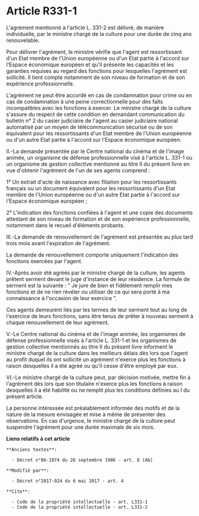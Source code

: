 # Article R331-1

L'agrément mentionné à l'article L. 331-2 est délivré, de manière individuelle, par le ministre chargé de la culture pour une
durée de cinq ans renouvelable.

Pour délivrer l'agrément, le ministre vérifie que l'agent est ressortissant d'un Etat membre de l'Union européenne ou d'un
Etat partie à l'accord sur l'Espace économique européen et qu'il présente les capacités et les garanties requises au regard
des fonctions pour lesquelles l'agrément est sollicité. Il tient compte notamment de son niveau de formation et de son
expérience professionnelle.

L'agrément ne peut être accordé en cas de condamnation pour crime ou en cas de condamnation à une peine correctionnelle pour
des faits incompatibles avec les fonctions à exercer. Le ministre chargé de la culture s'assure du respect de cette condition
en demandant communication du bulletin n° 2 du casier judiciaire de l'agent au casier judiciaire national automatisé par un
moyen de télécommunication sécurisé ou de son équivalent pour les ressortissants d'un Etat membre de l'Union européenne ou
d'un autre Etat partie à l'accord sur l'Espace économique européen.

II.-La demande présentée par le Centre national du cinéma et de l'image animée, un organisme de défense professionnelle visé
à l'article L. 331-1 ou un organisme de gestion collective mentionné au titre II du présent livre en vue d'obtenir l'agrément
de l'un de ses agents comprend :

1° Un extrait d'acte de naissance avec filiation pour les ressortissants français ou un document équivalent pour les
ressortissants d'un Etat membre de l'Union européenne ou d'un autre Etat partie à l'accord sur l'Espace économique européen ;

2° L'indication des fonctions confiées à l'agent et une copie des documents attestant de son niveau de formation et de son
expérience professionnelle, notamment dans le recueil d'éléments probants.

III.-La demande de renouvellement de l'agrément est présentée au plus tard trois mois avant l'expiration de l'agrément.

La demande de renouvellement comporte uniquement l'indication des fonctions exercées par l'agent.

IV.-Après avoir été agréés par le ministre chargé de la culture, les agents prêtent serment devant le juge d'instance de leur
résidence. La formule de serment est la suivante : " Je jure de bien et fidèlement remplir mes fonctions et de ne rien
révéler ou utiliser de ce qui sera porté à ma connaissance à l'occasion de leur exercice ".

Ces agents demeurent liés par les termes de leur serment tout au long de l'exercice de leurs fonctions, sans être tenus de
prêter à nouveau serment à chaque renouvellement de leur agrément.

V.-Le Centre national du cinéma et de l'image animée, les organismes de défense professionnelle visés à l'article L. 331-1 et
les organismes de gestion collective mentionnés au titre II du présent livre informent le ministre chargé de la culture dans
les meilleurs délais dès lors que l'agent au profit duquel ils ont sollicité un agrément n'exerce plus les fonctions à raison
desquelles il a été agréé ou qu'il cesse d'être employé par eux.

VI.-Le ministre chargé de la culture peut, par décision motivée, mettre fin à l'agrément dès lors que son titulaire n'exerce
plus les fonctions à raison desquelles il a été habilité ou ne remplit plus les conditions définies au I du présent article.

La personne intéressée est préalablement informée des motifs et de la nature de la mesure envisagée et mise à même de
présenter des observations. En cas d'urgence, le ministre chargé de la culture peut suspendre l'agrément pour une durée
maximale de six mois.

**Liens relatifs à cet article**

	**Anciens textes**:

	  - Décret n°86-1074 du 26 septembre 1986 - art. 8 (Ab)

	**Modifié par**:

	  - Décret n°2017-924 du 6 mai 2017 - art. 4

	**Cite**:

	  - Code de la propriété intellectuelle - art. L331-1
	  - Code de la propriété intellectuelle - art. L331-2
